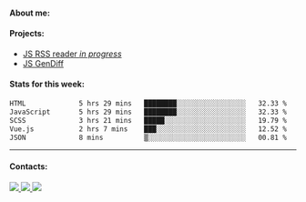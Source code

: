 #### About me:

#### Projects:
- [JS RSS reader *in progress*](https://github.com/GKoil/frontend-project-lvl3)
- [JS GenDiff](https://github.com/GKoil/GenDiff)

#### Stats for this week:
<!--START_SECTION:waka-->

```txt
HTML             5 hrs 29 mins   ████████░░░░░░░░░░░░░░░░░   32.33 %
JavaScript       5 hrs 29 mins   ████████░░░░░░░░░░░░░░░░░   32.33 %
SCSS             3 hrs 21 mins   █████░░░░░░░░░░░░░░░░░░░░   19.79 %
Vue.js           2 hrs 7 mins    ███░░░░░░░░░░░░░░░░░░░░░░   12.52 %
JSON             8 mins          ▒░░░░░░░░░░░░░░░░░░░░░░░░   00.81 %
```

<!--END_SECTION:waka-->
---
#### Contacts:

<a target='_blank' title='LinkedIn' href="https://www.linkedin.com/in/gkoil/">
  <img src="https://img.shields.io/badge/LinkedIn-0077B5?style=for-the-badge&logo=linkedin&logoColor=white" />
</a>
<a target='_blank' title='Telegram' href="https://t.me/gkoil">
  <img src="https://img.shields.io/badge/Telegram-2CA5E0?style=for-the-badge&logo=telegram&logoColor=white" />
</a>
<a target='_blank' title='Gmail' href="mailto: gk.grigorev@gmail.com">
  <img src="https://img.shields.io/badge/Gmail-D14836?style=for-the-badge&logo=gmail&logoColor=white" />
</a>

